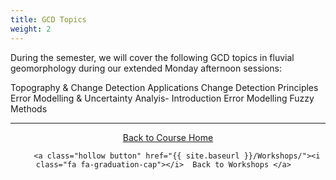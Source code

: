 ```yaml
---
title: GCD Topics
weight: 2
---
```


During the semester, we will cover the following GCD topics in fluvial geomorphology during our extended Monday afternoon sessions:

Topography & Change Detection Applications
Change Detection Principles
Error Modelling & Uncertainty Analyis- Introduction
Error Modelling Fuzzy Methods





------
<div align="center">
    <a class="hollow button" href="{{ site.baseurl }}/Workshops/2019/wats5150/"><i class="fa fa-chevron-circle-left"></i>  Back to Course Home </a>  

        <a class="hollow button" href="{{ site.baseurl }}/Workshops/"><i class="fa fa-graduation-cap"></i>  Back to Workshops </a>  

</div>